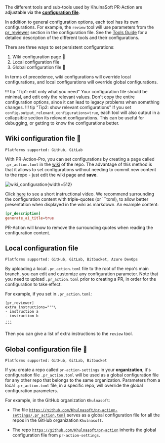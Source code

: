 The different tools and sub-tools used by KhulnaSoft PR-Action are adjustable via the **[configuration file](https://github.com/Khulnasoft/pr-action/blob/main/pr_action/settings/configuration.toml)**.

In addition to general configuration options, each tool has its own configurations. For example, the `review` tool will use parameters from the [pr_reviewer](https://github.com/Khulnasoft/pr-action/blob/main/pr_action/settings/configuration.toml#L16) section in the configuration file.
See the [Tools Guide](https://khulnasoft.github.io/Docs-PR-Action/tools/) for a detailed description of the different tools and their configurations.

There are three ways to set persistent configurations:

1. Wiki configuration page 💎
2. Local configuration file
3. Global configuration file 💎

In terms of precedence, wiki configurations will override local configurations, and local configurations will override global configurations.

!!! tip "Tip1: edit only what you need"
    Your configuration file should be minimal, and edit only the relevant values. Don't copy the entire configuration options, since it can lead to legacy problems when something changes.
!!! tip "Tip2: show relevant configurations"
    If you set `config.output_relevant_configurations=true`, each tool will also output in a collapsible section its relevant configurations. This can be useful for debugging, or getting to know the configurations better.

## Wiki configuration file 💎

`Platforms supported: GitHub, GitLab`

With PR-Action-Pro, you can set configurations by creating a page called `.pr_action.toml` in the [wiki](https://github.com/Khulnasoft/pr-action/wiki/pr_action.toml) of the repo. 
The advantage of this method is that it allows to set configurations without needing to commit new content to the repo - just edit the wiki page and **save**.


![wiki_configuration](https://khulnasoft.com/images/pr_action/wiki_configuration.png){width=512}

Click [here](https://khulnasoft.com/images/pr_action/wiki_configuration_pr_action.mp4) to see a short instructional video. We recommend surrounding the configuration content with triple-quotes (or \`\`\`toml), to allow better presentation when displayed in the wiki as markdown.
An example content:

```toml
[pr_description]
generate_ai_title=true
```

PR-Action will know to remove the surrounding quotes when reading the configuration content.

## Local configuration file

`Platforms supported: GitHub, GitLab, Bitbucket, Azure DevOps`


By uploading a local `.pr_action.toml` file to the root of the repo's main branch, you can edit and customize any configuration parameter. Note that you need to upload `.pr_action.toml` prior to creating a PR, in order for the configuration to take effect.

For example, if you set in `.pr_action.toml`:

```
[pr_reviewer]
extra_instructions="""\
- instruction a
- instruction b
...
"""
```

Then you can give a list of extra instructions to the `review` tool.


## Global configuration file 💎

`Platforms supported: GitHub, GitLab, Bitbucket`

If you create a repo called `pr-action-settings` in your **organization**, it's configuration file `.pr_action.toml` will be used as a global configuration file for any other repo that belongs to the same organization.
Parameters from a local `.pr_action.toml` file, in a specific repo, will override the global configuration parameters.

For example, in the GitHub organization `Khulnasoft`:

- The file [`https://github.com/Khulnasoft/pr-action-settings/.pr_action.toml`](https://github.com/Khulnasoft/pr-action-settings/blob/main/.pr_action.toml)  serves as a global configuration file for all the repos in the GitHub organization `Khulnasoft`.

- The repo [`https://github.com/Khulnasoft/pr-action`](https://github.com/Khulnasoft/pr-action/blob/main/.pr_action.toml) inherits the global configuration file from `pr-action-settings`.

